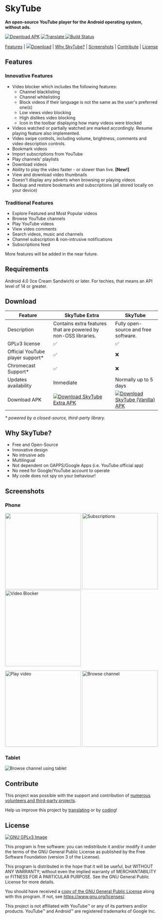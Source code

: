 # SkyTube
**An open-source YouTube player for the Android operating system, without ads.**

<a href="#download">![Download APK](https://img.shields.io/github/downloads/ram-on/SkyTube/total.svg?label=SkyTube+Extra+Downloads)</a>
<a href="https://hosted.weblate.org/engage/skytube/?utm_source=widget"> <img src="https://hosted.weblate.org/widgets/skytube/-/svg-badge.svg" alt="Translate"/> </a>
[![Build Status](https://travis-ci.org/ram-on/SkyTube.svg?branch=master)](https://travis-ci.org/ram-on/SkyTube)

<p align="center">
  <a href="#features">Features</a> | 
  <a href="#download"><img src="https://i.imgur.com/BYKw7FK.png" />Download</a> | 
  <a href="#why-skytube">Why SkyTube?</a> | 
  <a href="#screenshots">Screenshots</a> | 
  <a href="#contribute">Contribute</a> | 
  <a href="#license">License</a>
</p>

## Features
### Innovative Features
* Video blocker which includes the following features:
  - Channel blacklisting
  - Channel whitelisting
  - Block videos if their language is not the same as the user's preferred one(s)
  - Low views video blocking
  - High dislikes video blocking
  - Icon in the toolbar displaying how many videos were blocked
* Videos watched or partially watched are marked accordingly.  Resume playing feature also implemented.
* Video swipe controls, including volume, brightness, comments and video description controls.
* Bookmark videos
* Import subscriptions from YouTube
* Play channels' playlists
* Download videos
* Ability to play the video faster - or slower than live. **[New!]**
* View and download video thumbnails
* Doesn't display any adverts when browsing or playing videos
* Backup and restore bookmarks and subscriptions (all stored locally on your device)

### Traditional Features
* Explore Featured and Most Popular videos
* Browse YouTube channels
* Play YouTube videos
* View video comments
* Search videos, music and channels
* Channel subscription & non-intrusive notifications
* Subscriptions feed

More features will be added in the near future.

## Requirements
Android 4.0 (Ice Cream Sandwich) or later. For techies, that means an API level of 14 or greater.

## Download
| Feature          | SkyTube Extra                      | SkyTube  |
| ---------------- |------------------------------------| ---------|
| Description      | Contains extra features that are powered by non-OSS libraries. | Fully open-source and free software. |
| GPLv3 license                    | ✅                   | ✅       |
| Official YouTube player support* | ✅                   | ❌       |
| Chromecast Support*              | ✅                   | ❌       |
| Updates availability             | Immediate            | Normally up to 5 days |
| Download APK                     | [![Download SkyTube Extra APK](screenshots/download_apk.png)](https://github.com/ram-on/SkyTube/releases/download/v2.972/SkyTube-Extra-2.972.apk) | [![Download SkyTube (Vanilla) APK](https://upload.wikimedia.org/wikipedia/commons/thumb/0/0d/Get_it_on_F-Droid.svg/200px-Get_it_on_F-Droid.svg.png)](https://f-droid.org/repository/browse/?fdid=free.rm.skytube.oss)

_* powered by a closed-source, third-party library._

## Why SkyTube?
* Free and Open-Source
* Innovative design
* No intrusive ads
* Multilingual
* Not dependent on GAPPS/Google Apps (i.e. YouTube official app)
* No need for Google/YouTube account to operate
* My code does not spy on your behaviour!

## Screenshots
### Phone
[<img src="https://ram-on.github.io/SkyTube/assets/img/screenshots/trending.jpg" width=250>](https://ram-on.github.io/SkyTube/assets/img/screenshots/trending.jpg)
[<img src="https://ram-on.github.io/SkyTube/assets/img/screenshots/subs.jpg" alt="Subscriptions" width="250" />](https://ram-on.github.io/SkyTube/assets/img/screenshots/subs.jpg)
[<img src="https://ram-on.github.io/SkyTube/assets/img/screenshots/video_blocker.jpg" alt="Video Blocker" width="250" />](https://ram-on.github.io/SkyTube/assets/img/screenshots/video_blocker.jpg")

[<img src="https://ram-on.github.io/SkyTube/assets/img/screenshots/play.jpg" alt="Play video" width="250" />](https://ram-on.github.io/SkyTube/assets/img/screenshots/play.jpg")
[<img src="https://ram-on.github.io/SkyTube/assets/img/screenshots/channel.jpg" alt="Browse channel" width="250" />](https://ram-on.github.io/SkyTube/assets/img/screenshots/channel.jpg")

### Tablet
![Browse channel using tablet](https://ram-on.github.io/SkyTube/assets/img/screenshots/channel_tablet.jpg)

## Contribute
This project was possible with the support and contribution of [numerous volunteers and third-party projects](http://skytube-app.com/credits.html).

Help us improve this project by [translating](https://github.com/ram-on/SkyTube/wiki/Contribute#translate) or by [coding](https://github.com/ram-on/SkyTube/wiki/Contribute#developers-guidelines)!

## License
[![GNU GPLv3 Image](https://www.gnu.org/graphics/gplv3-127x51.png)](https://www.gnu.org/licenses/gpl-3.0.en.html)  

This program is free software: you can redistribute it and/or modify
it under the terms of the GNU General Public License as published by
the Free Software Foundation (version 3 of the License).

This program is distributed in the hope that it will be useful,
but WITHOUT ANY WARRANTY; without even the implied warranty of
MERCHANTABILITY or FITNESS FOR A PARTICULAR PURPOSE.  See the
GNU General Public License for more details.

You should have received a [copy of the GNU General Public License](https://raw.githubusercontent.com/ram-on/SkyTube/master/LICENSE)
along with this program.  If not, see https://www.gnu.org/licenses/.

This project is not affiliated with YouTube™ or any of its partners and/or products.
YouTube™ and Android™ are registered trademarks of Google Inc.
